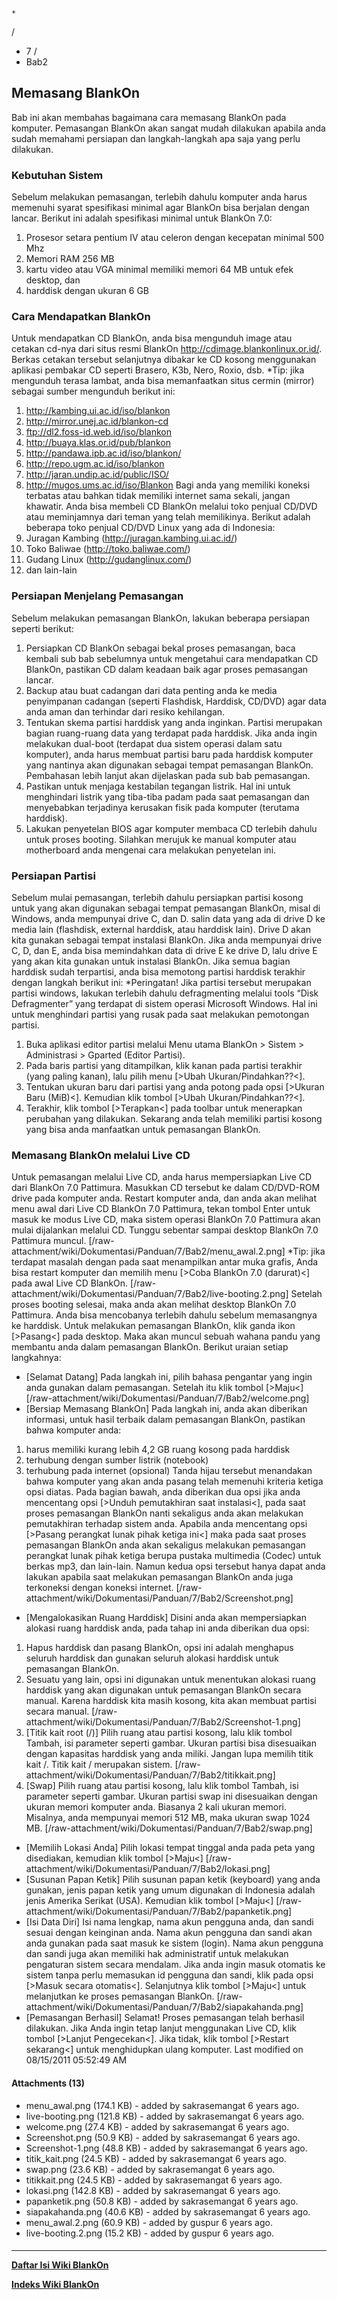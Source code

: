 

    *









  /


  * 7  /
  * Bab2
## Memasang BlankOn
Bab ini akan membahas bagaimana cara memasang BlankOn pada komputer. Pemasangan
BlankOn akan sangat mudah dilakukan apabila anda sudah memahami persiapan dan
langkah-langkah apa saja yang perlu dilakukan.
### Kebutuhan Sistem
Sebelum melakukan pemasangan, terlebih dahulu komputer anda harus memenuhi
syarat spesifikasi minimal agar BlankOn bisa berjalan dengan lancar. Berikut
ini adalah spesifikasi minimal untuk BlankOn 7.0:
   1. Prosesor setara pentium IV atau celeron dengan kecepatan minimal 500 Mhz
   1. Memori RAM 256 MB
   1. kartu video atau VGA minimal memiliki memori 64 MB untuk efek desktop,
      dan
   1. harddisk dengan ukuran 6 GB
### Cara Mendapatkan BlankOn
Untuk mendapatkan CD BlankOn, anda bisa mengunduh image atau cetakan cd-nya
dari situs resmi BlankOn ​http://cdimage.blankonlinux.or.id/. Berkas cetakan
tersebut selanjutnya dibakar ke CD kosong menggunakan aplikasi pembakar CD
seperti Brasero, K3b, Nero, Roxio, dsb.
*Tip: jika mengunduh terasa lambat, anda bisa memanfaatkan situs cermin
(mirror) sebagai sumber mengunduh berikut ini:
   1. ​http://kambing.ui.ac.id/iso/blankon
   1. ​http://mirror.unej.ac.id/blankon-cd
   1. ​ftp://dl2.foss-id.web.id/iso/blankon
   1. ​http://buaya.klas.or.id/pub/blankon
   1. ​http://pandawa.ipb.ac.id/iso/blankon/
   1. ​http://repo.ugm.ac.id/iso/blankon
   1. ​http://jaran.undip.ac.id/public/ISO/
   1. ​http://mugos.ums.ac.id/iso/Blankon
Bagi anda yang memiliki koneksi terbatas atau bahkan tidak memiliki internet
sama sekali, jangan khawatir. Anda bisa membeli CD BlankOn melalui toko penjual
CD/DVD atau meminjamnya dari teman yang telah memilikinya. Berikut adalah
beberapa toko penjual CD/DVD Linux yang ada di Indonesia:
   1. Juragan Kambing (​http://juragan.kambing.ui.ac.id/)
   1. Toko Baliwae (​http://toko.baliwae.com/)
   1. Gudang Linux (​http://gudanglinux.com/)
   1. dan lain-lain
### Persiapan Menjelang Pemasangan
Sebelum melakukan pemasangan BlankOn, lakukan beberapa persiapan seperti
berikut:
   1. Persiapkan CD BlankOn sebagai bekal proses pemasangan, baca kembali sub
      bab sebelumnya untuk mengetahui cara mendapatkan CD BlankOn, pastikan CD
      dalam keadaan baik agar proses pemasangan lancar.
   1. Backup atau buat cadangan dari data penting anda ke media penyimpanan
      cadangan (seperti Flashdisk, Harddisk, CD/DVD) agar data anda aman dan
      terhindar dari resiko kehilangan.
   1. Tentukan skema partisi harddisk yang anda inginkan. Partisi merupakan
      bagian ruang-ruang data yang terdapat pada harddisk. Jika anda ingin
      melakukan dual-boot (terdapat dua sistem operasi dalam satu komputer),
      anda harus membuat partisi baru pada harddisk komputer yang nantinya akan
      digunakan sebagai tempat pemasangan BlankOn. Pembahasan lebih lanjut akan
      dijelaskan pada sub bab pemasangan.
   1. Pastikan untuk menjaga kestabilan tegangan listrik. Hal ini untuk
      menghindari listrik yang tiba-tiba padam pada saat pemasangan dan
      menyebabkan terjadinya kerusakan fisik pada komputer (terutama harddisk).
   1. Lakukan penyetelan BIOS agar komputer membaca CD terlebih dahulu untuk
      proses booting. Silahkan merujuk ke manual komputer atau motherboard anda
      mengenai cara melakukan penyetelan ini.
### Persiapan Partisi
Sebelum mulai pemasangan, terlebih dahulu persiapkan partisi kosong untuk yang
akan digunakan sebagai tempat pemasangan BlankOn, misal di Windows, anda
mempunyai drive C, dan D. salin data yang ada di drive D ke media lain
(flashdisk, external harddisk, atau harddisk lain). Drive D akan kita gunakan
sebagai tempat instalasi BlankOn. Jika anda mempunyai drive C, D, dan E, anda
bisa memindahkan data di drive E ke drive D, lalu drive E yang akan kita
gunakan untuk instalasi BlankOn. Jika semua bagian harddisk sudah terpartisi,
anda bisa memotong partisi harddisk terakhir dengan langkah berikut ini:
*Peringatan! Jika partisi tersebut merupakan partisi windows, lakukan terlebih
dahulu defragmenting melalui tools “Disk Defragmenter” yang terdapat di sistem
operasi Microsoft Windows. Hal ini untuk menghindari partisi yang rusak pada
saat melakukan pemotongan partisi.
   1. Buka aplikasi editor partisi melalui Menu utama BlankOn > Sistem >
      Administrasi > Gparted (Editor Partisi).
   1. Pada baris partisi yang ditampilkan, klik kanan pada partisi terakhir
      (yang paling kanan), lalu pilih menu [>Ubah Ukuran/Pindahkan??<].
   1. Tentukan ukuran baru dari partisi yang anda potong pada opsi [>Ukuran
      Baru (MiB)<]. Kemudian klik tombol [>Ubah Ukuran/Pindahkan??<].
   1. Terakhir, klik tombol [>Terapkan<] pada toolbar untuk menerapkan
      perubahan yang dilakukan.
Sekarang anda telah memiliki partisi kosong yang bisa anda manfaatkan untuk
pemasangan BlankOn.
### Memasang BlankOn melalui Live CD
Untuk pemasangan melalui Live CD, anda harus mempersiapkan Live CD dari BlankOn
7.0 Pattimura. Masukkan CD tersebut ke dalam CD/DVD-ROM drive pada komputer
anda. Restart komputer anda, dan anda akan melihat menu awal dari Live CD
BlankOn 7.0 Pattimura, tekan tombol Enter untuk masuk ke modus Live CD, maka
sistem operasi BlankOn 7.0 Pattimura akan mulai dijalankan melalui CD. Tunggu
sebentar sampai desktop BlankOn 7.0 Pattimura muncul.
[/raw-attachment/wiki/Dokumentasi/Panduan/7/Bab2/menu_awal.2.png]
*Tip: jika terdapat masalah dengan pada saat menampilkan antar muka grafis,
Anda bisa restart komputer dan memilih menu [>Coba BlankOn 7.0 (darurat)<] pada
awal Live CD BlankOn.
[/raw-attachment/wiki/Dokumentasi/Panduan/7/Bab2/live-booting.2.png]
Setelah proses booting selesai, maka anda akan melihat desktop BlankOn 7.0
Pattimura. Anda bisa mencobanya terlebih dahulu sebelum memasangnya ke
harddisk. Untuk melakukan pemasangan BlankOn, klik ganda ikon [>Pasang<] pada
desktop. Maka akan muncul sebuah wahana pandu yang membantu anda dalam
pemasangan BlankOn. Berikut uraian setiap langkahnya:
  * [Selamat Datang]
Pada langkah ini, pilih bahasa pengantar yang ingin anda gunakan dalam
pemasangan. Setelah itu klik tombol [>Maju<]
[/raw-attachment/wiki/Dokumentasi/Panduan/7/Bab2/welcome.png]
  * [Bersiap Memasang BlankOn]
Pada langkah ini, anda akan diberikan informasi, untuk hasil terbaik dalam
pemasangan BlankOn, pastikan bahwa komputer anda:
   1. harus memiliki kurang lebih 4,2 GB ruang kosong pada harddisk
   1. terhubung dengan sumber listrik (notebook)
   1. terhubung pada internet (opsional)
Tanda hijau tersebut menandakan bahwa komputer yang akan anda pasang telah
memenuhi kriteria ketiga opsi diatas. Pada bagian bawah, anda diberikan dua
opsi jika anda mencentang opsi [>Unduh pemutakhiran saat instalasi<], pada saat
proses pemasangan BlankOn nanti sekaligus anda akan melakukan pemutakhiran
terhadap sistem anda. Apabila anda mencentang opsi [>Pasang perangkat lunak
pihak ketiga ini<] maka pada saat proses pemasangan BlankOn anda akan sekaligus
melakukan pemasangan perangkat lunak pihak ketiga berupa pustaka multimedia
(Codec) untuk berkas mp3, dan lain-lain. Namun kedua opsi tersebut hanya dapat
anda lakukan apabila saat melakukan pemasangan BlankOn anda juga terkoneksi
dengan koneksi internet.
[/raw-attachment/wiki/Dokumentasi/Panduan/7/Bab2/Screenshot.png]
  * [Mengalokasikan Ruang Harddisk]
Disini anda akan mempersiapkan alokasi ruang harddisk anda, pada tahap ini anda
diberikan dua opsi:
   1. Hapus harddisk dan pasang BlankOn, opsi ini adalah menghapus seluruh
      harddisk dan gunakan seluruh alokasi harddisk untuk pemasangan BlankOn.
   1. Sesuatu yang lain, opsi ini digunakan untuk menentukan alokasi ruang
      harddisk yang akan digunakan untuk pemasangan BlankOn secara manual.
Karena harddisk kita masih kosong, kita akan membuat partisi secara manual.
[/raw-attachment/wiki/Dokumentasi/Panduan/7/Bab2/Screenshot-1.png]
   1. [Titik kait root (/)]
Pilih ruang atau partisi kosong, lalu klik tombol Tambah, isi parameter seperti
gambar. Ukuran partisi bisa disesuaikan dengan kapasitas harddisk yang anda
miliki. Jangan lupa memilih titik kait /. Titik kait / merupakan sistem.
[/raw-attachment/wiki/Dokumentasi/Panduan/7/Bab2/titikkait.png]
   1. [Swap]
Pilih ruang atau partisi kosong, lalu klik tombol Tambah, isi parameter seperti
gambar. Ukuran partisi swap ini disesuaikan dengan ukuran memori komputer anda.
Biasanya 2 kali ukuran memori. Misalnya, anda mempunyai memori 512 MB, maka
ukuran swap 1024 MB.
[/raw-attachment/wiki/Dokumentasi/Panduan/7/Bab2/swap.png]
  * [Memilih Lokasi Anda]
Pilih lokasi tempat tinggal anda pada peta yang disediakan, kemudian klik
tombol [>Maju<]
[/raw-attachment/wiki/Dokumentasi/Panduan/7/Bab2/lokasi.png]
  * [Susunan Papan Ketik]
Pilih susunan papan ketik (keyboard) yang anda gunakan, jenis papan ketik yang
umum digunakan di Indonesia adalah jenis Amerika Serikat (USA). Kemudian klik
tombol [>Maju<]
[/raw-attachment/wiki/Dokumentasi/Panduan/7/Bab2/papanketik.png]
  * [Isi Data Diri]
Isi nama lengkap, nama akun pengguna anda, dan sandi sesuai dengan keinginan
anda. Nama akun pengguna dan sandi akan anda gunakan pada saat masuk ke sistem
(login). Nama akun pengguna dan sandi juga akan memiliki hak administratif
untuk melakukan pengaturan sistem secara mendalam. Jika anda ingin masuk
otomatis ke sistem tanpa perlu memasukan id pengguna dan sandi, klik pada opsi
[>Masuk secara otomatis<]. Selanjutnya klik tombol [>Maju<] untuk melanjutkan
ke proses pemasangan BlankOn.
[/raw-attachment/wiki/Dokumentasi/Panduan/7/Bab2/siapakahanda.png]
  * [Pemasangan Berhasil]
Selamat! Proses pemasangan telah berhasil dilakukan. Jika Anda ingin tetap
lanjut menggunakan Live CD, klik tombol [>Lanjut Pengecekan<]. Jika tidak, klik
tombol [>Restart sekarang<] untuk menghidupkan ulang komputer.
Last modified on 08/15/2011 05:52:49 AM
#### Attachments (13)
  * menu_awal.png​ (174.1 KB) - added by sakrasemangat 6 years ago.
  * live-booting.png​ (121.8 KB) - added by sakrasemangat 6 years ago.
  * welcome.png​ (27.4 KB) - added by sakrasemangat 6 years ago.
  * Screenshot.png​ (50.9 KB) - added by sakrasemangat 6 years ago.
  * Screenshot-1.png​ (48.8 KB) - added by sakrasemangat 6 years ago.
  * titik_kait.png​ (24.5 KB) - added by sakrasemangat 6 years ago.
  * swap.png​ (23.6 KB) - added by sakrasemangat 6 years ago.
  * titikkait.png​ (24.5 KB) - added by sakrasemangat 6 years ago.
  * lokasi.png​ (142.8 KB) - added by sakrasemangat 6 years ago.
  * papanketik.png​ (50.8 KB) - added by sakrasemangat 6 years ago.
  * siapakahanda.png​ (40.6 KB) - added by sakrasemangat 6 years ago.
  * menu_awal.2.png​ (60.9 KB) - added by guspur 6 years ago.
  * live-booting.2.png​ (15.2 KB) - added by guspur 6 years ago.
#### 
    
 
 
 
 
 
---
[**Daftar Isi Wiki BlankOn**](/DaftarIsi/README.md)
 
[**Indeks Wiki BlankOn**](/Indeks.md)
